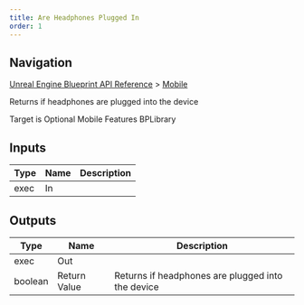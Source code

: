```yaml
---
title: Are Headphones Plugged In
order: 1
---
```

## Navigation

[Unreal Engine Blueprint API Reference](https://dev.epicgames.com/documentation/en-us/unreal-engine/BlueprintAPI) > [Mobile](https://dev.epicgames.com/documentation/en-us/unreal-engine/BlueprintAPI/Mobile)

Returns if headphones are plugged into the device

Target is Optional Mobile Features BPLibrary

## Inputs

| Type | Name | Description |
| --- | --- | --- |
| exec | In |  |

## Outputs

| Type | Name | Description |
| --- | --- | --- |
| exec | Out |  |
| boolean | Return Value | Returns if headphones are plugged into the device |
